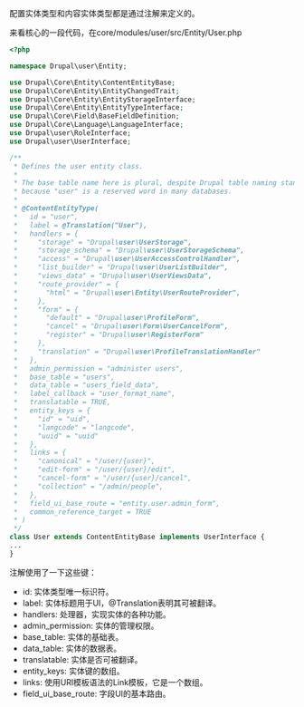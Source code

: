 配置实体类型和内容实体类型都是通过注解来定义的。

来看核心的一段代码，在core/modules/user/src/Entity/User.php

```php
<?php

namespace Drupal\user\Entity;

use Drupal\Core\Entity\ContentEntityBase;
use Drupal\Core\Entity\EntityChangedTrait;
use Drupal\Core\Entity\EntityStorageInterface;
use Drupal\Core\Entity\EntityTypeInterface;
use Drupal\Core\Field\BaseFieldDefinition;
use Drupal\Core\Language\LanguageInterface;
use Drupal\user\RoleInterface;
use Drupal\user\UserInterface;

/**
 * Defines the user entity class.
 *
 * The base table name here is plural, despite Drupal table naming standards,
 * because "user" is a reserved word in many databases.
 *
 * @ContentEntityType(
 *   id = "user",
 *   label = @Translation("User"),
 *   handlers = {
 *     "storage" = "Drupal\user\UserStorage",
 *     "storage_schema" = "Drupal\user\UserStorageSchema",
 *     "access" = "Drupal\user\UserAccessControlHandler",
 *     "list_builder" = "Drupal\user\UserListBuilder",
 *     "views_data" = "Drupal\user\UserViewsData",
 *     "route_provider" = {
 *       "html" = "Drupal\user\Entity\UserRouteProvider",
 *     },
 *     "form" = {
 *       "default" = "Drupal\user\ProfileForm",
 *       "cancel" = "Drupal\user\Form\UserCancelForm",
 *       "register" = "Drupal\user\RegisterForm"
 *     },
 *     "translation" = "Drupal\user\ProfileTranslationHandler"
 *   },
 *   admin_permission = "administer users",
 *   base_table = "users",
 *   data_table = "users_field_data",
 *   label_callback = "user_format_name",
 *   translatable = TRUE,
 *   entity_keys = {
 *     "id" = "uid",
 *     "langcode" = "langcode",
 *     "uuid" = "uuid"
 *   },
 *   links = {
 *     "canonical" = "/user/{user}",
 *     "edit-form" = "/user/{user}/edit",
 *     "cancel-form" = "/user/{user}/cancel",
 *     "collection" = "/admin/people",
 *   },
 *   field_ui_base_route = "entity.user.admin_form",
 *   common_reference_target = TRUE
 * )
 */
class User extends ContentEntityBase implements UserInterface {
...
}
```

注解使用了一下这些键：

* id: 实体类型唯一标识符。
* label: 实体标题用于UI，@Translation表明其可被翻译。
* handlers: 处理器，实现实体的各种功能。
* admin_permission: 实体的管理权限。
* base_table: 实体的基础表。
* data_table: 实体的数据表。
* translatable: 实体是否可被翻译。
* entity_keys: 实体键的数组。
* links: 使用URI模板语法的Link模板，它是一个数组。
* field_ui_base_route: 字段UI的基本路由。